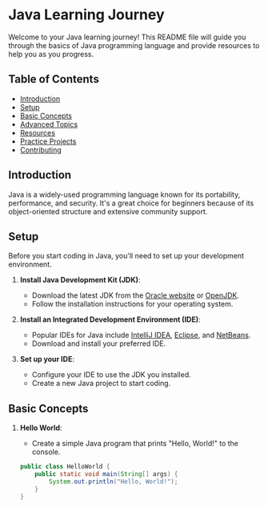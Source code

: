 # Java Learning Journey

Welcome to your Java learning journey! This README file will guide you through the basics of Java programming language and provide resources to help you as you progress.

## Table of Contents

- [Introduction](#introduction)
- [Setup](#setup)
- [Basic Concepts](#basic-concepts)
- [Advanced Topics](#advanced-topics)
- [Resources](#resources)
- [Practice Projects](#practice-projects)
- [Contributing](#contributing)

## Introduction

Java is a widely-used programming language known for its portability, performance, and security. It's a great choice for beginners because of its object-oriented structure and extensive community support.

## Setup

Before you start coding in Java, you'll need to set up your development environment.

1. **Install Java Development Kit (JDK)**:
   - Download the latest JDK from the [Oracle website](https://www.oracle.com/java/technologies/javase-downloads.html) or [OpenJDK](https://openjdk.java.net/).
   - Follow the installation instructions for your operating system.

2. **Install an Integrated Development Environment (IDE)**:
   - Popular IDEs for Java include [IntelliJ IDEA](https://www.jetbrains.com/idea/), [Eclipse](https://www.eclipse.org/), and [NetBeans](https://netbeans.apache.org/).
   - Download and install your preferred IDE.

3. **Set up your IDE**:
   - Configure your IDE to use the JDK you installed.
   - Create a new Java project to start coding.

## Basic Concepts

1. **Hello World**:
   - Create a simple Java program that prints "Hello, World!" to the console.

   ```java
   public class HelloWorld {
       public static void main(String[] args) {
           System.out.println("Hello, World!");
       }
   }
